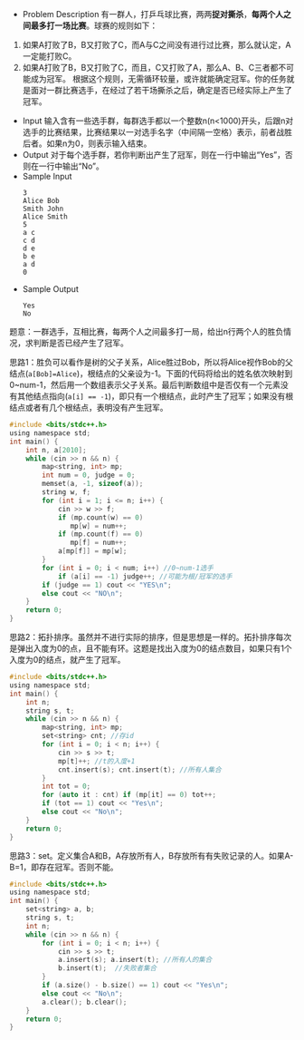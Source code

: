 - Problem Description
有一群人，打乒乓球比赛，两两**捉对撕杀**，**每两个人之间最多打一场比赛**。球赛的规则如下：
1. 如果A打败了B，B又打败了C，而A与C之间没有进行过比赛，那么就认定，A一定能打败C。
2. 如果A打败了B，B又打败了C，而且，C又打败了A，那么A、B、C三者都不可能成为冠军。
根据这个规则，无需循环较量，或许就能确定冠军。你的任务就是面对一群比赛选手，在经过了若干场撕杀之后，确定是否已经实际上产生了冠军。
- Input
输入含有一些选手群，每群选手都以一个整数n(n<1000)开头，后跟n对选手的比赛结果，比赛结果以一对选手名字（中间隔一空格）表示，前者战胜后者。如果n为0，则表示输入结束。
- Output
对于每个选手群，若你判断出产生了冠军，则在一行中输出“Yes”，否则在一行中输出“No”。
- Sample Input
	```
	3
	Alice Bob
	Smith John
	Alice Smith
	5
	a c
	c d
	d e
	b e
	a d
	0
	```
- Sample Output
	```
	Yes
	No
	```
题意：一群选手，互相比赛，每两个人之间最多打一局，给出n行两个人的胜负情况，求判断是否已经产生了冠军。

思路1：胜负可以看作是树的父子关系，Alice胜过Bob，所以将Alice视作Bob的父结点(`a[Bob]=Alice`)，根结点的父亲设为-1。下面的代码将给出的姓名依次映射到0~num-1，然后用一个数组表示父子关系。最后判断数组中是否仅有一个元素没有其他结点指向(`a[i] == -1`)，即只有一个根结点，此时产生了冠军；如果没有根结点或者有几个根结点，表明没有产生冠军。
```c
#include <bits/stdc++.h>
using namespace std;
int main() {
	int n, a[2010];
	while (cin >> n && n) { 
		map<string, int> mp; 
		int num = 0, judge = 0;  
		memset(a, -1, sizeof(a));
		string w, f; 
		for (int i = 1; i <= n; i++) {
			cin >> w >> f;
			if (mp.count(w) == 0) 
			   mp[w] = num++;
			if (mp.count(f) == 0) 
			   mp[f] = num++;
			a[mp[f]] = mp[w];
		} 
		for (int i = 0; i < num; i++) //0~num-1选手  
			if (a[i] == -1) judge++; //可能为根/冠军的选手 
		if (judge == 1) cout << "YES\n";
		else cout << "NO\n";  
	}
	return 0;
}
```
思路2：拓扑排序。虽然并不进行实际的排序，但是思想是一样的。拓扑排序每次是弹出入度为0的点，且不能有环。这题是找出入度为0的结点数目，如果只有1个入度为0的结点，就产生了冠军。
```c
#include <bits/stdc++.h>
using namespace std;
int main() {
	int n;
    string s, t;
	while (cin >> n && n) {
		map<string, int> mp;
		set<string> cnt; //存id 
		for (int i = 0; i < n; i++) {
			cin >> s >> t;
			mp[t]++; //t的入度+1
			cnt.insert(s); cnt.insert(t); //所有人集合 
		}
	    int tot = 0;
		for (auto it : cnt) if (mp[it] == 0) tot++;
		if (tot == 1) cout << "Yes\n";
		else cout << "No\n"; 
	}
	return 0;
}
```
思路3：set。定义集合A和B，A存放所有人，B存放所有有失败记录的人。如果A-B=1，即存在冠军。否则不能。
```c
#include <bits/stdc++.h>
using namespace std;
int main() {
	set<string> a, b;
	string s, t;
	int n;
	while (cin >> n && n) {
		for (int i = 0; i < n; i++) {
			cin >> s >> t;
			a.insert(s); a.insert(t); //所有人的集合 
			b.insert(t);  //失败者集合 
		}
		if (a.size() - b.size() == 1) cout << "Yes\n";
		else cout << "No\n";
		a.clear(); b.clear();
	}
	return 0;
}
```
